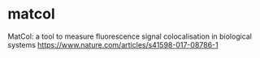 # matcol
MatCol: a tool to measure fluorescence signal colocalisation in biological systems https://www.nature.com/articles/s41598-017-08786-1

